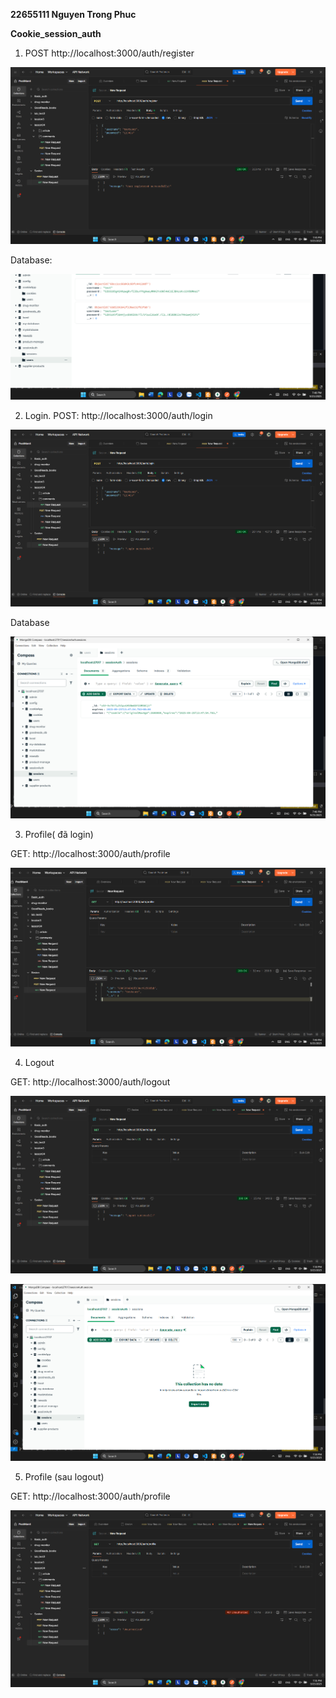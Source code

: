 **22655111 Nguyen Trong Phuc**

**Cookie_session_auth**

1. POST http://localhost:3000/auth/register

![1758804337962](public/image/README/1758804337962.png)

Database:

![1758804426101](public/image/README/1758804426101.png)

2. Login.
   POST: http://localhost:3000/auth/login


![1758804485430](public/image/README/1758804485430.png)

Database

![1758804504197](public/image/README/1758804504197.png)

3. Profile( đã login)

GET: http://localhost:3000/auth/profile

![1758804575810](public/image/README/1758804575810.png)

4. Logout

GET: http://localhost:3000/auth/logout

![1758804645606](public/image/README/1758804645606.png)

![1758804661306](public/image/README/1758804661306.png)

5. Profile (sau logout)

GET: http://localhost:3000/auth/profile

![1758804717772](public/image/README/1758804717772.png)
